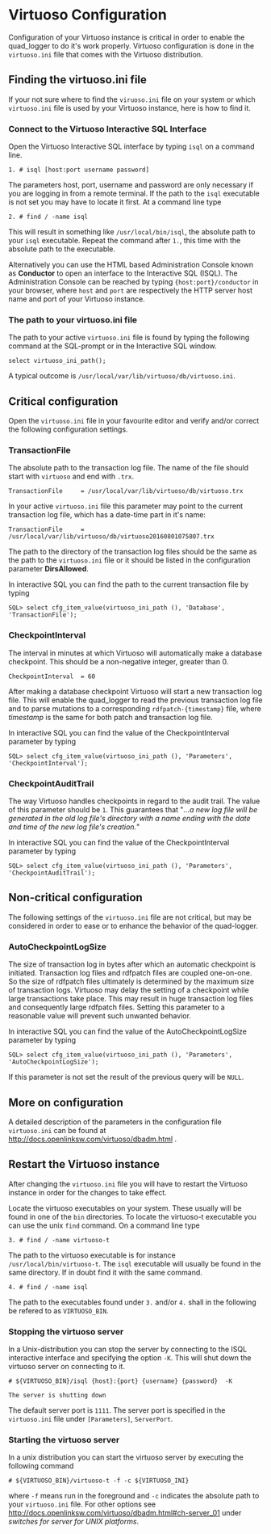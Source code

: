 # Virtuoso Configuration

Configuration of your Virtuoso instance is critical in order to enable the quad_logger to do it's work properly.
Virtuoso configuration is done in the ```virtuoso.ini``` file that comes with the Virtuoso distribution.

## Finding the virtuoso.ini file
If your not sure where to find the ```viruoso.ini``` file on your system or which ```virtuoso.ini``` file is
used by your Virtuoso instance, here is how to find it.

### Connect to the Virtuoso Interactive SQL Interface
Open the Virtuoso Interactive SQL interface by typing ```isql``` on a command line.
```
1. # isql [host:port username password]
```
The parameters host, port, username and password are only necessary if you are logging in from a 
remote terminal. If the path to the ```isql``` executable is not set you may have to locate it first.
At a command line type
```
2. # find / -name isql
```
This will result in something like ```/usr/local/bin/isql```, the absolute path to your ```isql```
executable. Repeat the command after ```1.```, this time with the absolute path to the executable.

Alternatively you can use the HTML based Administration Console known as **Conductor** to open an interface
to the Interactive SQL (ISQL). The Administration Console can be reached by typing ```{host:port}/conductor```
in your browser, where ```host``` and ```port``` are respectively the HTTP server host name 
and port of your Virtuoso instance.

### The path to your virtuoso.ini file
The path to your active ```virtuoso.ini``` file is found by typing the following command at the SQL-prompt or 
in the Interactive SQL window.
```
select virtuoso_ini_path();
```
A typical outcome is ```/usr/local/var/lib/virtuoso/db/virtuoso.ini```.

## Critical configuration
Open the ```virtuoso.ini``` file in your favourite editor and verify and/or correct the following 
configuration settings. 

### TransactionFile
The absolute path to the transaction log file. The name of the file should start with ```virtuoso``` 
and end with ```.trx```.
```
TransactionFile	    = /usr/local/var/lib/virtuoso/db/virtuoso.trx
```
In your active ```virtuoso.ini``` file this parameter may point to the current transaction log file,
which has a date-time part in it's name:
```
TransactionFile     = /usr/local/var/lib/virtuoso/db/virtuoso20160801075807.trx
```
The path to the directory of the transaction log files should be the same as the path to the 
```virtuoso.ini``` file or it should be listed in the configuration parameter **DirsAllowed**.

In interactive SQL you can find the path to the current transaction file by typing
```
SQL> select cfg_item_value(virtuoso_ini_path (), 'Database', 'TransactionFile');
```

### CheckpointInterval
The interval in minutes at which Virtuoso will automatically make a database checkpoint. This should be a
non-negative integer, greater than 0.
```
CheckpointInterval  = 60
```
After making a database checkpoint Virtuoso will start a new transaction log file. This will enable the
quad_logger to read the previous transaction log file and to parse mutations to a corresponding
```rdfpatch-{timestamp}``` file, where *timestamp* is the same for both patch and transaction log file.

In interactive SQL you can find the value of the CheckpointInterval parameter by typing
```
SQL> select cfg_item_value(virtuoso_ini_path (), 'Parameters', 'CheckpointInterval');
```

### CheckpointAuditTrail
The way Virtuoso handles checkpoints in regard to the audit trail. The value of this parameter should be
```1```. This guarantees that "*...a new log file will be generated in the old log file's directory 
with a name ending with the date and time of the new log file's creation.*"

In interactive SQL you can find the value of the CheckpointInterval parameter by typing
```
SQL> select cfg_item_value(virtuoso_ini_path (), 'Parameters', 'CheckpointAuditTrail');
```

## Non-critical configuration
The following settings of the ```virtuoso.ini``` file are not critical, but may be considered in 
order to ease or to enhance the behavior of the quad-logger.

### AutoCheckpointLogSize
The size of transaction log in bytes after which an automatic checkpoint is initiated. Transaction log files 
and rdfpatch files are coupled one-on-one. So the size of rdfpatch files ultimately is determined 
by the maximum size of transaction logs. Virtuoso may delay the setting of a checkpoint while large
transactions take place. This may result in huge transaction log files and consequently large
rdfpatch files. Setting this parameter to a reasonable value will prevent such unwanted behavior.

In interactive SQL you can find the value of the AutoCheckpointLogSize parameter by typing
```
SQL> select cfg_item_value(virtuoso_ini_path (), 'Parameters', 'AutoCheckpointLogSize');
```
If this parameter is not set the result of the previous query will be ```NULL```.

## More on configuration
A detailed description of the parameters in the configuration file ```virtuoso.ini``` can be found
at http://docs.openlinksw.com/virtuoso/dbadm.html .

## Restart the Virtuoso instance
After changing the ```virtuoso.ini``` file you will have to restart the Virtuoso instance in order
for the changes to take effect.

Locate the virtuoso executables on your system. These usually will be found in one of the ```bin```
directories. To locate the virtuoso-t executable you can use the unix ```find``` command. On a
command line type
```
3. # find / -name virtuoso-t
```
The path to the virtuoso executable is for instance ```/usr/local/bin/virtuoso-t```. The ```isql``` 
executable will usually be found in the same directory. If in doubt find it with the same command.
```
4. # find / -name isql
```
The path to the executables found under ```3.``` and/or ```4.``` shall in the following be
refered to as ```VIRTUOSO_BIN```.

### Stopping the virtuoso server
In a Unix-distribution you can stop the server by connecting to the ISQL interactive interface and 
specifying the option ```-K```. This will shut down the virtuoso server on connecting to it.
```
# ${VIRTUOSO_BIN}/isql {host}:{port} {username} {password}  -K

The server is shutting down
```
The default server port is ```1111```. The server port is specified in the ```virtuoso.ini``` file
under ```[Parameters]```, ```ServerPort```.

### Starting the virtuoso server
In a unix distribution you can start the virtuoso server by executing the following command
```
# ${VIRTUOSO_BIN}/virtuoso-t -f -c ${VIRTUOSO_INI}
```
where ```-f``` means run in the foreground and ```-c``` indicates the absolute path to your
```virtuoso.ini``` file. For other options see 
http://docs.openlinksw.com/virtuoso/dbadm.html#ch-server_01 under *switches for server for UNIX platforms*.






